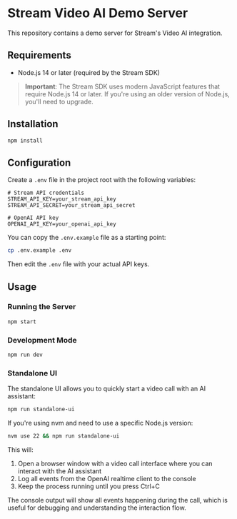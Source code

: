 # Stream Video AI Demo Server

This repository contains a demo server for Stream's Video AI integration.

## Requirements

- Node.js 14 or later (required by the Stream SDK)

> **Important**: The Stream SDK uses modern JavaScript features that require Node.js 14 or later. If you're using an older version of Node.js, you'll need to upgrade.

## Installation

```bash
npm install
```

## Configuration

Create a `.env` file in the project root with the following variables:

```
# Stream API credentials
STREAM_API_KEY=your_stream_api_key
STREAM_API_SECRET=your_stream_api_secret

# OpenAI API key
OPENAI_API_KEY=your_openai_api_key
```

You can copy the `.env.example` file as a starting point:

```bash
cp .env.example .env
```

Then edit the `.env` file with your actual API keys.

## Usage

### Running the Server

```bash
npm start
```

### Development Mode

```bash
npm run dev
```

### Standalone UI

The standalone UI allows you to quickly start a video call with an AI assistant:

```bash
npm run standalone-ui
```

If you're using nvm and need to use a specific Node.js version:

```bash
nvm use 22 && npm run standalone-ui
```

This will:
1. Open a browser window with a video call interface where you can interact with the AI assistant
2. Log all events from the OpenAI realtime client to the console
3. Keep the process running until you press Ctrl+C

The console output will show all events happening during the call, which is useful for debugging and understanding the interaction flow. 